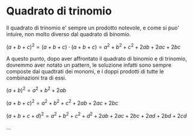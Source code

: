 # Quadrato di trinomio  

Il quadrato di trinomio e' sempre un prodotto notevole, e come si puo' intuire, non molto diverso dal quadrato di binomio.  

$(a + b + c)^2 = (a + b + c) \cdot (a + b + c) = a^2 + b^2 + c^2 + 2ab + 2ac + 2bc$  

A questo punto, dopo aver affrontato il quadrato di binomio e di trinomio, dovremmo aver notato un pattern, le soluzione infatti sono sempre composte dai quadtrati dei monomi, e i doppi prodotti di tutte le combinazioni tra di essi.  

$(a + b)^2 = a^2 + b^2 + 2ab$  

$(a + b + c)^2 = a^2 + b^2 + c^2 + 2ab + 2ac + 2bc$  

$(a + b + c + d)^2 = a^2 + b^2 + c^2 + d^2 + 2ab + 2ac + 2bc + 2ad + 2bd + 2cd$  

...